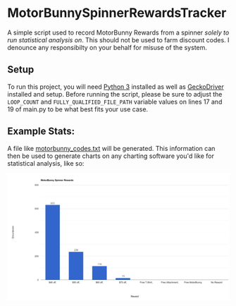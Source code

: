 # MotorBunnySpinnerRewardsTracker
A simple script used to record MotorBunny Rewards from a spinner *solely to run statistical analysis on*. This should not be used to farm discount codes. I denounce any responsibilty on your behalf for misuse of the system.

## Setup
To run this project, you will need [Python 3](https://www.python.org/downloads/) installed as well as [GeckoDriver](https://github.com/mozilla/geckodriver/releases) installed and setup. Before running the script, please be sure to adjust the `LOOP_COUNT` and `FULLY_QUALIFIED_FILE_PATH` variable values on lines 17 and 19 of main.py to be what best fits your use case. 

## Example Stats:

A file like [motorbunny_codes.txt](Resources/motorbunny_codes.txt) will be generated. This information can then be used to generate charts on any charting software you'd like for statistical analysis, like so:

<img src="Resources/MotorBunny.png"/>
